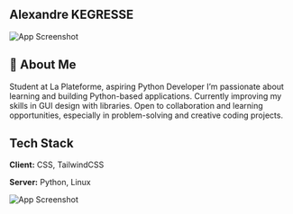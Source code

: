 ## Alexandre KEGRESSE

![App Screenshot](https://cdn.discordapp.com/attachments/1079842273531015208/1313117114004934707/li-zhang-13AE9Hva4Wo-unsplash.jpg?ex=674ef71c&is=674da59c&hm=8f12d31ca9ee1b85cee64b17955cdb154022a990ef0a3ae612961e8e28194436&)

## 🚀 About Me

Student at La Plateforme, aspiring Python Developer
I’m passionate about learning and building Python-based applications. Currently improving my skills in GUI design with libraries. Open to collaboration and learning opportunities, especially in problem-solving and creative coding projects.


## Tech Stack

**Client:** CSS, TailwindCSS

**Server:** Python, Linux


![App Screenshot](https://cdn.discordapp.com/attachments/1079842273531015208/1313084408852647997/the10dens_Face_close-up_a_young_25-year-old_massive_strong_spor_86b30f70-884a-46f0-aa10-210fcda0e3c1.png?ex=674ed8a6&is=674d8726&hm=af610b1c430924ce23c334970296713b162bd7cd10609b5e30d5cc3e407ce90a&)



